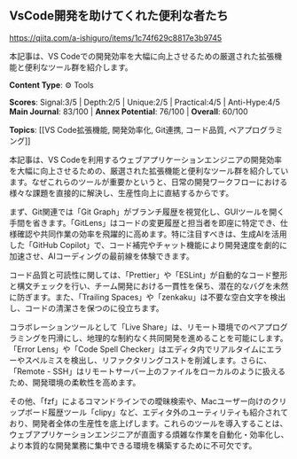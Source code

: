 ## VsCode開発を助けてくれた便利な者たち

https://qiita.com/a-ishiguro/items/1c74f629c8817e3b9745

本記事は、VS Codeでの開発効率を大幅に向上させるための厳選された拡張機能と便利なツール群を紹介します。

**Content Type**: ⚙️ Tools

**Scores**: Signal:3/5 | Depth:2/5 | Unique:2/5 | Practical:4/5 | Anti-Hype:4/5
**Main Journal**: 83/100 | **Annex Potential**: 76/100 | **Overall**: 60/100

**Topics**: [[VS Code拡張機能, 開発効率化, Git連携, コード品質, ペアプログラミング]]

本記事は、VS Codeを利用するウェブアプリケーションエンジニアの開発効率を大幅に向上させるための、厳選された拡張機能と便利なツール群を紹介しています。なぜこれらのツールが重要かというと、日常の開発ワークフローにおける様々な課題を直接的に解決し、生産性向上に直結するからです。

まず、Git関連では「Git Graph」がブランチ履歴を視覚化し、GUIツールを開く手間を省きます。「GitLens」はコードの変更履歴と担当者を即座に特定でき、仕様確認や共同作業の効率を飛躍的に高めます。特に注目すべきは、生成AIを活用した「GitHub Copilot」で、コード補完やチャット機能により開発速度を劇的に加速させ、AIコーディングの最前線を体験できます。

コード品質と可読性に関しては、「Prettier」や「ESLint」が自動的なコード整形と構文チェックを行い、チーム開発における一貫性を保ち、潜在的なバグを未然に防ぎます。また、「Trailing Spaces」や「zenkaku」は不要な空白文字を検出し、コードの清潔さを保つのに役立ちます。

コラボレーションツールとして「Live Share」は、リモート環境でのペアプログラミングを円滑にし、地理的な制約なく共同開発を進めることを可能にします。「Error Lens」や「Code Spell Checker」はエディタ内でリアルタイムにエラーやスペルミスを検出し、リファクタリングコストを削減します。さらに、「Remote - SSH」はリモートサーバー上のファイルをローカルのように扱えるため、開発環境の柔軟性を高めます。

その他、「fzf」によるコマンドラインでの曖昧検索や、Macユーザー向けのクリップボード履歴ツール「clipy」など、エディタ外のユーティリティも紹介されており、開発者全体の生産性を底上げします。これらのツールを導入することは、ウェブアプリケーションエンジニアが直面する煩雑な作業を自動化・効率化し、より本質的な開発業務に集中できる環境を構築するために不可欠です。